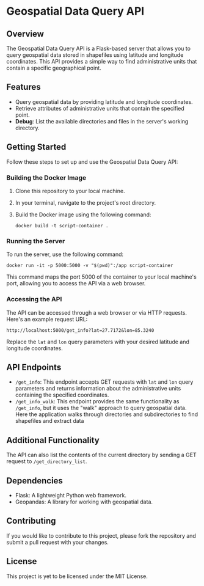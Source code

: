 

# Geospatial Data Query API

## Overview

The Geospatial Data Query API is a Flask-based server that allows you to query geospatial data stored in shapefiles using latitude and longitude coordinates. This API provides a simple way to find administrative units that contain a specific geographical point.

## Features

- Query geospatial data by providing latitude and longitude coordinates.
- Retrieve attributes of administrative units that contain the specified point.
- **Debug**:  List the available directories and files in the server's working directory.

## Getting Started

Follow these steps to set up and use the Geospatial Data Query API:

### Building the Docker Image

1. Clone this repository to your local machine.
2. In your terminal, navigate to the project's root directory.
3. Build the Docker image using the following command:

   ```
   docker build -t script-container .
   ```

### Running the Server

To run the server, use the following command:

```
docker run -it -p 5000:5000 -v "$(pwd)":/app script-container
```

This command maps the port 5000 of the container to your local machine's port, allowing you to access the API via a web browser.

### Accessing the API

The API can be accessed through a web browser or via HTTP requests. Here's an example request URL:

```
http://localhost:5000/get_info?lat=27.7172&lon=85.3240
```

Replace the `lat` and `lon` query parameters with your desired latitude and longitude coordinates.

## API Endpoints

- `/get_info`: This endpoint accepts GET requests with `lat` and `lon` query parameters and returns information about the administrative units containing the specified coordinates.
- `/get_info_walk`: This endpoint provides the same functionality as `/get_info`, but it uses the "walk" approach to query geospatial data. Here the application walks through directories and subdirectories to find shapefiles and extract data

## Additional Functionality

The API can also list the contents of the current directory by sending a GET request to `/get_directory_list`.

## Dependencies

- Flask: A lightweight Python web framework.
- Geopandas: A library for working with geospatial data.

## Contributing

If you would like to contribute to this project, please fork the repository and submit a pull request with your changes.

## License

This project is yet to be licensed under the MIT License.

